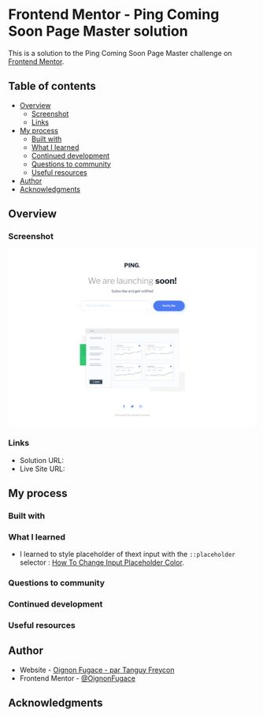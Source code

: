 # Frontend Mentor - Ping Coming Soon Page Master solution

This is a solution to the Ping Coming Soon Page Master challenge on [Frontend Mentor](https://www.frontendmentor.io/).

## Table of contents

- [Overview](#overview)
	- [Screenshot](#screenshot)
	- [Links](#links)
- [My process](#my-process)
	- [Built with](#built-with)
	- [What I learned](#what-i-learned)
	- [Continued development](#continued-development)
	- [Questions to community](#questions-to-community)
	- [Useful resources](#useful-resources)
- [Author](#author)
- [Acknowledgments](#acknowledgments)

## Overview

### Screenshot

![](./Screenshot.png)

### Links

- Solution URL: 
- Live Site URL: 

## My process

### Built with


### What I learned
- I learned to style placeholder of thext input with the `::placeholder` selector : [How To Change Input Placeholder Color](https://www.w3schools.com/howto/howto_css_placeholder.asp).


### Questions to community


### Continued development


### Useful resources


## Author

- Website - [Oignon Fugace - par Tanguy Freycon](https://oignonfugace.com/)
- Frontend Mentor - [@OignonFugace](https://www.frontendmentor.io/profile/OignonFugace)

## Acknowledgments

